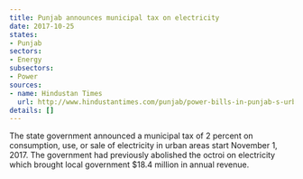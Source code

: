 ```yaml
---
title: Punjab announces municipal tax on electricity
date: 2017-10-25
states:
- Punjab
sectors:
- Energy
subsectors:
- Power
sources:
- name: Hindustan Times
  url: http://www.hindustantimes.com/punjab/power-bills-in-punjab-s-urban-areas-to-go-up-by-2/story-qb4nmuY4GTb24KKc43vMsJ.html
details: []
---
```


The state government announced a municipal tax of 2 percent on consumption, use, or sale of electricity in urban areas start November 1, 2017. The government had previously abolished the octroi on electricity which brought local government $18.4 million in annual revenue.
